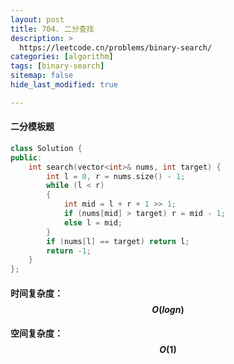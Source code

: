```yaml
---
layout: post
title: 704. 二分查找
description: >
  https://leetcode.cn/problems/binary-search/
categories: [algorithm]
tags: [binary-search]
sitemap: false
hide_last_modified: true

---
```


#### 二分模板题

```c++
class Solution {
public:
    int search(vector<int>& nums, int target) {
        int l = 0, r = nums.size() - 1;
        while (l < r)
        {
            int mid = l + r + 1 >> 1;
            if (nums[mid] > target) r = mid - 1;
            else l = mid;
        }
        if (nums[l] == target) return l;
        return -1;
    }
};
```

#### 时间复杂度：$$ O(logn) $$

#### 空间复杂度：$$ O(1) $$

